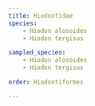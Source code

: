 ```yaml
---
title: Hiodontidae
species:
    - Hiodon alosoides
    - Hiodon tergisus

sampled_species:
    - Hiodon alosoides
    - Hiodon tergisus

order: Hiodontiformes

---
```

